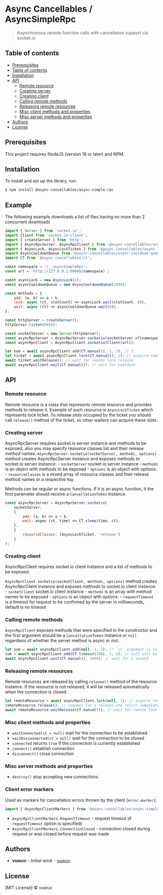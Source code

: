 # Async Cancellables / AsyncSimpleRpc

> Asynchronous remote function calls with cancellation support via socket.io

## Table of contents

-   [Prerequisites](#prerequisites)
-   [Table of contents](#table-of-contents)
-   [Installation](#installation)
-   [API](#api)
    -   [Remote resource](#remote-resource)
    -   [Creating server](#creating-server)
    -   [Creating client](#creating-client)
    -   [Calling remote methods](#calling-remote-methods)
    -   [Releasing remote resources](#releasing-remote-resources)
    -   [Misc client methods and properties](#misc-client-methods-and-properties)
    -   [Misc server methods and properties](#misc-server-methods-and-properties)
-   [Authors](#authors)
-   [License](#license)

## Prerequisites

This project requires NodeJS (version 18 or later) and NPM.

## Installation

To install and set up the library, run:

```sh
$ npm install @async-cancellables/async-simple-rpc
```

## Example

The following example downloads a list of files having no more than 2 concurrent downloads

```js
import { Server } from 'socket.io';
import Client from 'socket.io-client';
import { createServer } from 'http';
import { AsyncRpcServer, AsyncRpcClient } from '@async-cancellables/async-simple-rpc';
import { AsyncLock, AsyncLockTicket } from '@async-cancellables/async-lock';
import AsyncCooldownQueue from '@async-cancellables/async-cooldown-queue';
import CT from '@async-cancellables/ct';

const namespace = '/__asyncSimpleRpc';
const url = `http://127.0.0.1:8080${namespace}`;

const asyncLock = new AsyncLock(2);
const asyncCooldownQueue = new AsyncCooldownQueue(1000);

const methods = {
    add: (a, b) => a + b,
    lock: async (ct, slotCount) => asyncLock.wait(slotCount, ct),
    wait: async (ct) => asyncCooldownQueue.wait(ct),
};

const httpServer = createServer();
httpServer.listen(8080);

const socketServer = new Server(httpServer);
const asyncRpcServer = AsyncRpcServer.socketio(socketServer.of(namespace), methods, { resourceClasses: [AsyncLockTicket, 'release'] });
const asyncRpcClient = AsyncRpcClient.socketio(Client(url));

let sum = await asyncRpcClient.add(CT.manual(), 1, 2); // 3
let ticket = await asyncRpcClient.lock(CT.manual(), 1); // acquire remote lock, returns AsyncRpcRemoteResource
await ticket.waitRelease(); // wait for remote lock release
await asyncRpcClient.wait(CT.manual()); // wait for cooldown
```

## API

### Remote resource

Remote resource is a class that represents remote resource and provides methods to release it. Example of such resource is `AsyncLockTicket` which represents lock ticket. To release slots occupied by the ticket you should call `release()` method of the ticket, so other waiters can acquire these slots.

### Creating server

AsyncRpcServer requires socket.io server instance and methods to be exposed, also you may specify resource classes list and their release method names.
`AsyncRpcServer.socketio(socketServer, methods, options)` method creates AsyncRpcServer instance and exposes methods to socket.io server instance: 
    - `socketServer` socket.io server instance 
    - `methods` is an object with methods to be exposed 
    - `options` is an object with options: 
        - `resourceClasses` is a mixed array of resource classes and their release method names or a respective `Map`

Methods can be regular or async functions. If it is an async function, it the first parameter should receive a `CancellationToken` instance.

```js
const asyncRpcServer = AsyncRpcServer.socketio(
    socketServer, 
    {
        add: (a, b) => a + b,
        wait: async (ct, time) => CT.sleep(time, ct),
    }, 
    { 
        resourceClasses: [AsyncLockTicket, 'release'] 
    }
);
```

### Creating client

AsyncRpcClient requires socket.io client instance and a list of methods to be exposed.

`AsyncRpcClient.socketio(socketClient, methods, options)` method creates AsyncRpcClient instance and exposes methods to socket.io client instance: 
    - `socketClient` socket.io client instance 
    - `methods` is an array with method names to be exposed
    - `options` is an object with options: 
        - `requestTimeout` is a timeout for request to be confirmed by the server in milliseconds, default is no timeout

### Calling remote methods

`AsyncRpcClient` exposes methods that were specified in the constructor and the first argument should be a `CancellationToken` instance or `null` regardless of whether the  server method is async or not.

```js
let sum = await asyncRpcClient.add(null, 1, 2); // `ct` argument is null, wait for the result indefinitely
sum = await asyncRpcClient.add(CT.timeout(100), 1, 2); // call will be cancelled after 100ms if the result is not received
await asyncRpcClient.wait(CT.manual(), 1000); // wait for 1 second
```

### Releasing remote resources

Remote resources are released by calling `release()` method of the resource instance. If the resource is not released, it will be released automatically when the connection is closed.

```js
let remoteResource = await asyncRpcClient.lock(null, 1); // acquire remote lock, returns AsyncRpcRemoteResource
remoteResource.release(); // request for a release and return immediately
await remoteResource.waitRelease(CT.manual()); // wait for remote lock release
```

### Misc client methods and properties

- `waitConnected(ct = null)` wait for the connection to be established
- `waitDisconnected(ct = null)` wait for the connection to be closed
- `connected` returns `true` if the connection is currently established
- `connect()` establish connection
- `disconnect()` close connection

### Misc server methods and properties

- `destroy()` stop accepting new connections

### Client error markers

Used as markers for cancellation errors thrown by the client (`error.marker`);

```js
import { AsyncRpcClientMarkers } from '@async-cancellables/async-simple-rpc';
```

- `AsyncRpcClientMarkers.RequestTimeout` - request timeout (if `requestTimeout` option is specified)
- `AsyncRpcClientMarkers.ConnectionClosed` - connection closed during request or was closed before request was made

## Authors

-   **vuwuv** - _Initial work_ - [vuwuv](https://github.com/vuwuv)

## License

[MIT License] © vuwuv
